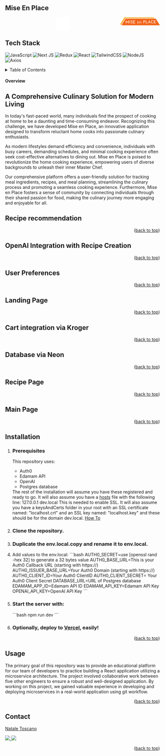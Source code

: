 ## Mise En Place

<div style="display: flex; justify-content:center; width:100%;">
  <div style="display:flex; justify-content: center; flex-basis:80%;">
      <img src="./public/logo-chef-hat.svg" style="width:3em; height:3em;" alt="chef hat"/>
  </div>
  <div>
      <img src="./public/logo-mise-en-place.svg" style="width:10em;" alt="logo"/>
  </div>
</div>

## Tech Stack

![JavaScript](https://img.shields.io/badge/javascript-%23323330.svg?style=for-the-badge&logo=javascript&logoColor=%23F7DF1E)
![Next JS](https://img.shields.io/badge/Next-black?style=for-the-badge&logo=next.js&logoColor=white)
![Redux](https://img.shields.io/badge/redux-%23593d88.svg?style=for-the-badge&logo=redux&logoColor=white)
![React](https://img.shields.io/badge/react-%2320232a.svg?style=for-the-badge&logo=react&logoColor=%2361DAFB)
![TailwindCSS](https://img.shields.io/badge/tailwindcss-%2338B2AC.svg?style=for-the-badge&logo=tailwind-css&logoColor=white)
![NodeJS](https://img.shields.io/badge/node.js-6DA55F?style=for-the-badge&logo=node.js&logoColor=white)
![Axios](https://img.shields.io/badge/-Axios-671ddf?logo=axios&logoColor=black&style=for-the-badge)

<details>
  <summary>Table of Contents</summary>
  <ol>
    <li><a href='#overview'>Overview
      <ul>
        <li><a href='#recipe-recommendation'>Recipe Recommendation</a></li>
        <li><a href='#openai-integration'>OpenAI Integration</a></li>
        <li><a href='#user-preferences'>User Preferences</a></li>
        <li><a href='#landing-page'>Landing Page</a></li>
        <li><a href='#cart-integration-via-kroger'>Cart Integration Via Kroger</a></li>
        <li><a href='#database-via-neon'>Database via Neon</a></li>
        <li><a href='#recipe-page'>Recipe Page</a></li>
        <li><a href='#main-page'>Main Page</a></li>
      </ul>
    </li>
    <li><a href="#installation">Installation</a></li>
    <li><a href="#usage">Usage</a></li>
    <li><a href="#contact">Contact</a></li>
  </ol>
</details>

#### Overview

## A Comprehensive Culinary Solution for Modern Living

In today's fast-paced world, many individuals find the prospect of cooking at home to be a daunting and time-consuming endeavor. Recognizing this challenge, we have developed Mise en Place, an innovative application designed to transform reluctant home cooks into passionate culinary enthusiasts.

As modern lifestyles demand efficiency and convenience, individuals with busy careers, demanding schedules, and minimal cooking experience often seek cost-effective alternatives to dining out. Mise en Place is poised to revolutionize the home cooking experience, empowering users of diverse backgrounds to unleash their inner Master Chef.

Our comprehensive platform offers a user-friendly solution for tracking meal ingredients, recipes, and meal planning, streamlining the culinary process and promoting a seamless cooking experience. Furthermore, Mise en Place fosters a sense of community by connecting individuals through their shared passion for food, making the culinary journey more engaging and enjoyable for all.

## Recipe recommendation

<p align="right">(<a href="#top">back to top</a>)</p>

## OpenAI Integration with Recipe Creation

<p align="right">(<a href="#top">back to top</a>)</p>

## User Preferences

<p align="right">(<a href="#top">back to top</a>)</p>

## Landing Page

<p align="right">(<a href="#top">back to top</a>)</p>

## Cart integration via Kroger

<p align="right">(<a href="#top">back to top</a>)</p>

## Database via Neon

<p align="right">(<a href="#top">back to top</a>)</p>

## Recipe Page

<p align="right">(<a href="#top">back to top</a>)</p>

## Main Page

<p align="right">(<a href="#top">back to top</a>)</p>

## Installation

<ol>
  <li>
    <h3>Prerequisites</h3>
    <p>
      This repository uses:
      <ul>
        <li>Auth0</li>
        <li>Edamam API</li>
        <li>OpenAI</li>
        <li>Postgres database</li>
      </ul>
        The rest of the installation will assume you have these registered and ready to go.
        It will also assume you have a <a href='https://www.howtogeek.com/27350/beginner-geek-how-to-edit-your-hosts-file/'>hosts</a> file with the following line:
        127.0.0.1 dev.local
        This is needed to enable SSL.
        It will also assume you have a keysAndCerts folder in your root with an SSL certificate named: "localhost.crt" and an SSL key named: "localhost.key" and these should be for the domain dev.local.
        <a href="https://gist.github.com/cecilemuller/9492b848eb8fe46d462abeb26656c4f8">How To</a>
    </p>
  </li>
  <li>
    <h3>Clone the repository.</h3>
  </li>
  <li>
    <h3>Duplicate the env.local.copy and rename it to env.local.</h3>
  </li>
  <li>
    Add values to the env.local:
    ```bash
    AUTH0_SECRET=use [openssl rand -hex 32] to generate a 32 bytes value
    AUTH0_BASE_URL=This is your Auth0 Callback URL (starting with https://)
    AUTH0_ISSUER_BASE_URL=Your Auth0 Domain (starting with https://)
    AUTH0_CLIENT_ID=Your Auth0 ClientID
    AUTH0_CLIENT_SECRET= Your Auth0 Client Secret
    DATABASE_URL=URL of Postgres database
    EDAMAM_APP_ID=Edamam API ID
    EDAMAM_API_KEY=Edamam API Key
    OPENAI_API_KEY=OpenAI API Key
    ```
  </li>
  <li>
    <h3>Start the server with:</h3>
    ```bash
    npm run dev
    ```
  </li>
  <li><h3>Optionally, deploy to <a href="https://vercel.com">Vercel</a>, easily!</h3></li>
</ol>

<p align="right">(<a href="#top">back to top</a>)</p>

## Usage

The primary goal of this repository was to provide an educational platform for our team of developers to practice building a React application utilizing a microservice architecture. The project involved collaborative work between five other engineers to ensure a robust and well-designed application. By working on this project, we gained valuable experience in developing and deploying microservices in a real-world application using git workflow.

<p align="right">(<a href="#top">back to top</a>)</p>

## Contact

[Natale Toscano](https://www.linkedin.com/in/nataletoscano/)

<p>
 <a href="https://www.linkedin.com/in/nataletoscano/">
 <img src="https://img.shields.io/badge/LinkedIn-0077B5?style=for-the-badge&logo=linkedin&logoColor=white">
 </a>
 <a href="https://github.com/Vorelli">
 <img src="https://img.shields.io/badge/GitHub-100000?style=for-the-badge&logo=github&logoColor=white">
 </a>
</p>

<p align="right">(<a href="#top">back to top</a>)</p>
